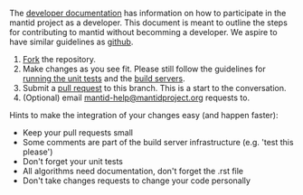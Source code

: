 The [developer documentation](http://www.mantidproject.org/Category:Development) has information on how to participate in the mantid project as a developer. This document is meant to outline the steps for contributing to mantid without becomming a developer. We aspire to have similar guidelines as [github](https://github.com/blog/1943-how-to-write-the-perfect-pull-request).

 1. [Fork](https://help.github.com/articles/fork-a-repo) the repository.
 2. Make changes as you see fit. Please still follow the guidelines for [running the unit tests](http://www.mantidproject.org/Running_the_unit_tests) and the [build servers](http://www.mantidproject.org/The_automated_build_process).
 4. Submit a [pull request](https://help.github.com/articles/using-pull-requests) to this branch. This is a start to the conversation.
 3. (Optional) email mantid-help@mantidproject.org requests to.

Hints to make the integration of your changes easy (and happen faster):
- Keep your pull requests small
- Some comments are part of the build server infrastructure (e.g. 'test this please')
- Don't forget your unit tests
- All algorithms need documentation, don't forget the .rst file
- Don't take changes requests to change your code personally
